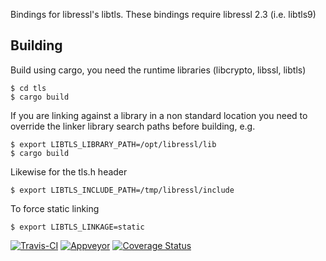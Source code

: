 
Bindings for libressl's libtls. These bindings require libressl 2.3 (i.e. libtls9)

## Building

Build using cargo, you need the runtime libraries (libcrypto, libssl, libtls)

    $ cd tls
    $ cargo build

If you are linking against a library in a non standard location you need to override the linker library search paths before building, e.g.

    $ export LIBTLS_LIBRARY_PATH=/opt/libressl/lib
    $ cargo build

Likewise for the tls.h header

    $ export LIBTLS_INCLUDE_PATH=/tmp/libressl/include

To force static linking

    $ export LIBTLS_LINKAGE=static

[![Travis-CI](https://travis-ci.org/equalsraf/rust-tls.svg?branch=master)](https://travis-ci.org/equalsraf/rust-tls)
[![Appveyor](https://ci.appveyor.com/api/projects/status/w39rj54ub3iu88xs/branch/master?svg=true)](https://ci.appveyor.com/project/equalsraf/rust-tls/branch/master)
[![Coverage Status](https://coveralls.io/repos/equalsraf/rust-tls/badge.svg?branch=master&service=github)](https://coveralls.io/github/equalsraf/rust-tls?branch=master)
